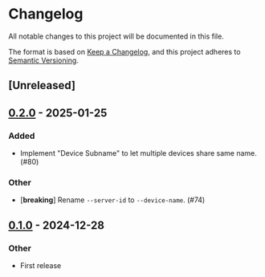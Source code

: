 # Changelog

All notable changes to this project will be documented in this file.

The format is based on [Keep a Changelog](https://keepachangelog.com/en/1.0.0/),
and this project adheres to [Semantic Versioning](https://semver.org/spec/v2.0.0.html).

## [Unreleased]

## [0.2.0](https://github.com/nasa42/webterm/compare/webterm-core-v0.1.0...webterm-core-v0.2.0) - 2025-01-25

### Added

- Implement "Device Subname" to let multiple devices share same name. (#80)

### Other

- [**breaking**] Rename `--server-id` to `--device-name`. (#74)

## [0.1.0](https://github.com/nasa42/webterm/releases/tag/webterm-core-v0.1.0) - 2024-12-28

### Other

- First release
